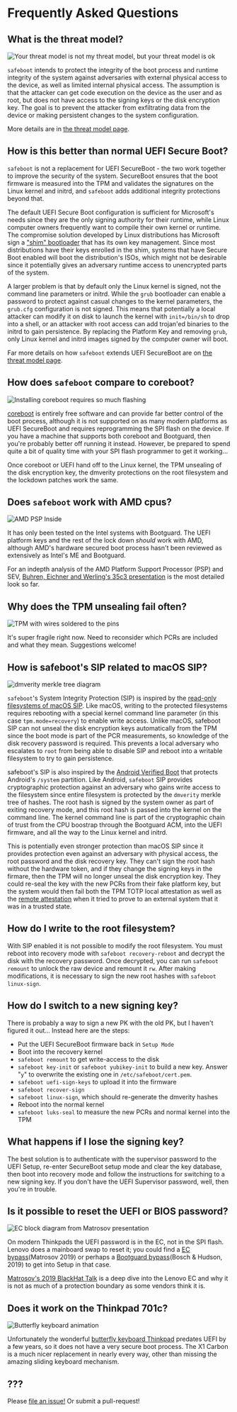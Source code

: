 # Frequently Asked Questions

## What is the threat model?
![Your threat model is not my threat model, but your threat model is ok](https://live.staticflickr.com/5575/31437292510_99ffd0dd11_b.jpg)

`safeboot` intends to protect the integrity of the boot process and
runtime integrity of the system against adversaries with external physical
access to the device, as well as limited internal physical access.
The assumption is that the attacker can get code execution on the device
as the user and as root, but does not have access to the signing keys
or the disk encryption key. The goal is to prevent the attacker from
exfiltrating data from the device or making persistent changes to the
system configuration.

More details are in [the threat model page](threats.md).

## How is this better than normal UEFI Secure Boot?

`safeboot` is not a replacement for UEFI SecureBoot - the two work together to
improve the security of the system. SecureBoot ensures that the boot firmware is
measured into the TPM and validates the signatures on the Linux kernel and initrd,
and `safeboot` adds additional integrity protections beyond that.

The default UEFI Secure Boot configuration is sufficient for
Microsoft's needs since they are the only signing authority for
their runtime, while Linux computer owners frequently want to
compile their own kernel or runtime.  The compromise solution
developed by Linux distributions has Microsoft sign a
["shim" bootloader](https://mjg59.dreamwidth.org/19448.html)
that has its own key management.  Since most distributions have their
keys enrolled in the shim, systems that have Secure Boot enabled
will boot the distribution's ISOs, which might not be desirable since
it potentially gives an adversary runtime access to unencrypted
parts of the system.

A larger problem is that by default only the Linux kernel is signed,
not the command line parameters or initrd.  While the `grub` bootloader
can enable a password to protect against casual changes to the kernel
parameters, the `grub.cfg` configuration is not signed.   This means
that potentially a local attacker can modify it on disk to launch the
kernel with `init=/bin/sh` to drop into a shell, or an attacker with
root access can add trojan'ed binaries to the initrd to gain persistence.
By replacing the Platform Key and removing `grub`, only Linux kernel and
initrd images signed by the computer owner will boot.

Far more details on how `safeboot` extends UEFI SecureBoot are on
[the threat model page](threats.md).

## How does `safeboot` compare to coreboot?
![Installing coreboot requires so much flashing](images/coreboot.jpg)

[coreboot](https://coreboot.org) is entirely free software and can
provide far better control of the boot process, although it is not
supported on as many modern platforms as UEFI SecureBoot and requires
reprogramming the SPI flash on the device.  If you have a machine that
supports both coreboot and Bootguard, then you're probably better off
running it instead.  However, be prepared to spend quite a bit of quality
time with your SPI flash programmer to get it working...

Once coreboot or UEFI hand off to the Linux kernel, the TPM unsealing of
the disk encryption key, the dmverity protections on the root filesystem
and the lockdown patches work the same.

## Does `safeboot` work with AMD cpus?
![AMD PSP Inside](images/amd.jpg)

It has only been tested on the Intel systems with Bootguard.
The UEFI platform keys and the rest of the lock down *should*
work with AMD, although AMD's hardware secured boot process hasn't
been reviewed as extensively as Intel's ME and Bootguard.

For an indepth analysis of the AMD Platform Support Processor (PSP)
and SEV, [Buhren, Eichner and Werling's 35c3 presentation](https://media.ccc.de/v/36c3-10942-uncover_understand_own_-_regaining_control_over_your_amd_cpu)
is the most detailed look so far.


## Why does the TPM unsealing fail often?
![TPM with wires soldered to the pins](images/tpm.jpg)

It's super fragile right now.  Need to reconsider which PCRs are included
and what they mean.  Suggestions welcome!

## How is safeboot's SIP related to macOS SIP?
![`dmverity` merkle tree diagram](images/dmverity.png)

`safeboot`'s System Integrity Protection (SIP) is inspired by the
[read-only filesystems of macOS SIP](https://support.apple.com/en-us/HT204899).
Like macOS, writing to the protected filesystems requires rebooting
with a special kernel command line parameter (in this case `tpm.mode=recovery`)
to enable write access.
Unlike macOS, safeboot SIP can not unseal the disk encryption keys
automatically from the TPM since the boot mode is part of the PCR
measurements, so knowledge of the disk recovery password is required.
This prevents a local adversary who escalates to `root` from being able
to disable SIP and reboot into a writable filesystem to try to gain
persistence.

safeboot's SIP is also inspired by the [Android Verified Boot](https://source.android.com/security/verifiedboot/dm-verity)
that protects Android's `/system` partition.  Like Android, `safeboot` SIP
provides cryptographic protection against an adversary who gains
write access to the filesystem since entire filesystem is protected
by the `dmverity` merkle tree of hashes.  The root hash is signed by
the system owner as part of exiting recovery mode, and this root
hash is passed into the kernel on the command line.
The kernel command line is part of the cryptographic chain of trust
from the CPU boostrap through the Bootguard ACM, into the UEFI firmware,
and all the way to the Linux kernel and initrd.

This is potentially even stronger protection than macOS SIP since it
provides protection even against an adversary with physical access,
the root password and the disk recovery key.  They can't sign the root
hash without the hardware token, and if they change the signing keys in
the firmare, then the TPM will no longer unseal the disk encryption key.
They could re-seal the key with the new PCRs from their fake platform
key, but the system would then fail both the TPM TOTP local attestation
as well as the [remote attestation](attestation.md) when it tried to
prove to an external system that it was in a trusted state.


## How do I write to the root filesystem?

With SIP enabled it is not possible to modify the root filesystem.
You must reboot into recovery mode with `safeboot recovery-reboot`
and decrypt the disk with the recovery password.  Once decrypted,
you can run `safeboot remount` to unlock the raw device and remount
it `rw`.  After making modifications, it is necessary to sign
the new root hashes with `safeboot linux-sign`.

## How do I switch to a new signing key?
There is probably a way to sign a new PK with the old PK, but I haven't
figured it out...  Instead here are the steps:

* Put the UEFI SecureBoot firmware back in `Setup Mode`
* Boot into the recovery kernel
* `safeboot remount` to get write-access to the disk
* `safeboot key-init` or `safeboot yubikey-init` to build a new key.
Answer "`y`" to overwrite the existing one in `/etc/safeboot/cert.pem`.
* `safeboot uefi-sign-keys` to upload it into the firmware
* `safeboot recover-sign`
* `safeboot linux-sign`, which should re-generate the dmverity hashes
* Reboot into the normal kernel
* `safeboot luks-seal` to measure the new PCRs and normal kernel into the TPM

## What happens if I lose the signing key?
The best solution is to authenticate with the supervisor password
to the UEFI Setup, re-enter SecureBoot setup mode and clear the key
database, then boot into recovery mode and follow the instructions
for switching to a new signing key.  If you don't have the
UEFI Supervisor password, well, then you're in trouble.

## Is it possible to reset the UEFI or BIOS password?
![EC block diagram from Matrosov presentation](images/ec.png)

On modern Thinkpads the UEFI password is in the EC, not in the
SPI flash.  Lenovo does a mainboard swap to reset it; you could find
a [EC bypass](https://medium.com/@matrosov/breaking-through-another-side-bypassing-firmware-security-boundaries-85807d3fe604)(Matrosov 2019)
or perhaps a [Bootguard bypass](https://pbx.sh/efitoctou/)(Bosch & Hudson, 2019)
to get into Setup in that case.

[Matrosov's 2019 BlackHat Talk](https://www.blackhat.com/us-19/briefings/schedule/index.html#breaking-through-another-side-bypassing-firmware-security-boundaries-from-embedded-controller-15902)
is a deep dive into the Lenovo EC and why it is not as much of a protection boundary
as some vendors think it is.

## Does it work on the Thinkpad 701c?
![Butterfly keyboard animation](https://farm1.staticflickr.com/793/39371776450_a8b0cd4184_o_d.gif)

Unfortunately the wonderful [butterfly keyboard Thinkpad](https://trmm.net/Butterfly)
predates UEFI by a few years, so it does not have a very secure
boot process.  The X1 Carbon is a much nicer replacement in nearly
every way, other than missing the amazing sliding keyboard mechanism.

## ???

Please [file an issue!](https://github.com/osresearch/safeboot/issues)
Or submit a pull-request!
